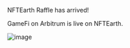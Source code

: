 NFTEarth Raffle has arrived!

GameFi on Arbitrum is live on NFTEarth.

![image](https://github.com/NFTEarth/rafflev2/assets/29180454/4da7e590-da93-4ec4-91d8-beee0fecdec5)
